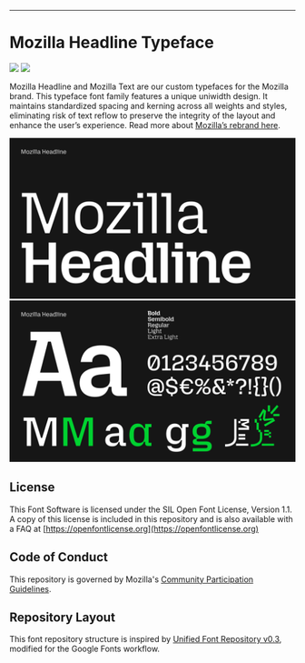 ----

# Mozilla Headline Typeface

[![][Fontbakery]](https://mozilla.github.io/mozilla-headline-type.git/fontbakery/fontbakery-report.html)
[![][Universal]](https://mozilla.github.io/mozilla-headline-type.git/fontbakery/fontbakery-report.html)



[Fontbakery]: https://img.shields.io/endpoint?url=https://raw.githubusercontent.com/mozilla/mozilla-headline-type/gh-pages/badges/overall.json
[Universal]: https://img.shields.io/endpoint?url=https://raw.githubusercontent.com/mozilla/mozilla-headline-type/gh-pages/badges/UniversalProfileChecks.json

Mozilla Headline and Mozilla Text are our custom typefaces for the Mozilla brand. This typeface font family features a unique uniwidth design. It maintains standardized spacing and kerning across all weights and styles, eliminating risk of text reflow to preserve the integrity of the layout and enhance the user’s experience. Read more about [Mozilla’s rebrand here](https://blog.mozilla.org/en/mozilla/mozilla-brand-next-era-of-tech/).

![Type specimen reading Mozilla Headline.](./documentation/image1.png)
![Type specimen for Mozilla Headline with numbers, symbols, and specific alpha characters.](./documentation/image2.png)

## License

This Font Software is licensed under the SIL Open Font License, Version 1.1. A copy of this license is included in this repository and is also available with a FAQ at [https://openfontlicense.org](https://openfontlicense.org)

## Code of Conduct

This repository is governed by Mozilla's [Community Participation Guidelines](https://github.com/mozilla/mozilla-headline-type/blob/main/CODE_OF_CONDUCT.md).

## Repository Layout

This font repository structure is inspired by [Unified Font Repository v0.3](https://github.com/unified-font-repository/Unified-Font-Repository), modified for the Google Fonts workflow.
